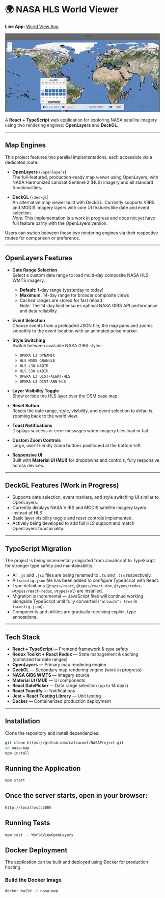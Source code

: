 # 🌍 NASA HLS World Viewer

**Live App:** [World View App](https://nasaworldview.netlify.app/)

![NASA HLS World Viewer](./nasaImg.png)

A **React + TypeScript** web application for exploring NASA satellite imagery using two rendering engines: **OpenLayers** and **DeckGL**.

---

## Map Engines

This project features two parallel implementations, each accessible via a dedicated route:

- **OpenLayers** (`/openlayers`)  
  The full-featured, production-ready map viewer using OpenLayers, with NASA Harmonized Landsat Sentinel‑2 (HLS) imagery and all standard functionalities.

- **DeckGL** (`/deckgl`)  
  An alternative map viewer built with DeckGL. Currently supports VIIRS and MODIS imagery layers with core UI features like date and event selection.  
  *Note:* This implementation is a work in progress and does not yet have full feature parity with the OpenLayers version.

Users can switch between these two rendering engines via their respective routes for comparison or preference.

---

## OpenLayers Features

- **Date Range Selection**  
  Select a custom date range to load multi-day composite NASA HLS WMTS imagery.  
  - **Default**: 1-day range (yesterday to today)  
  - **Maximum**: 14-day range for broader composite views  
  - Cached ranges are stored for fast reload  
  *Note:* The 14-day limit ensures optimal NASA GIBS API performance and data reliability.

- **Event Selection**  
  Choose events from a preloaded JSON file; the map pans and zooms smoothly to the event location with an animated pulse marker.

- **Style Switching**  
  Switch between available NASA GIBS styles:  
  - `OPERA L3 DYNAMIC`  
  - `HLS MGRS GRANULE`  
  - `HLS L30 NADIR`  
  - `HLS S30 NADIR`  
  - `OPERA L3 DIST-ALERT-HLS`  
  - `OPERA L3 DIST-ANN-HLS`

- **Layer Visibility Toggle**  
  Show or hide the HLS layer over the OSM base map.

- **Reset Button**  
  Resets the date range, style, visibility, and event selection to defaults, zooming back to the world view.

- **Toast Notifications**  
  Displays success or error messages when imagery tiles load or fail.

- **Custom Zoom Controls**  
  Large, user-friendly zoom buttons positioned at the bottom-left.

- **Responsive UI**  
  Built with **Material UI (MUI)** for dropdowns and controls, fully responsive across devices.

---

## DeckGL Features (Work in Progress)

- Supports date selection, event markers, and style switching UI similar to OpenLayers.
- Currently displays NASA VIIRS and MODIS satellite imagery layers instead of HLS.
- Basic layer visibility toggle and reset controls implemented.
- Actively being developed to add full HLS support and match OpenLayers functionality.

---

## TypeScript Migration

The project is being incrementally migrated from JavaScript to TypeScript for stronger type safety and maintainability.

- All `.js` and `.jsx` files are being renamed to `.ts` and `.tsx` respectively.  
- A `tsconfig.json` file has been added to configure TypeScript with React.  
- Type definitions (`@types/react`, `@types/react-dom`, `@types/redux`, `@types/react-redux`, `@types/ol`) are installed.  
- Migration is incremental — JavaScript files will continue working alongside TypeScript until fully converted (`"allowJs": true` in `tsconfig.json`).  
- Components and utilities are gradually receiving explicit type annotations.

---

## Tech Stack

- **React + TypeScript** — Frontend framework & type safety  
- **Redux Toolkit + React Redux** — State management & caching (optimized for date ranges)  
- **OpenLayers** — Primary map rendering engine  
- **DeckGL** — Secondary map rendering engine (work in progress)  
- **NASA GIBS WMTS** — Imagery source  
- **Material UI (MUI)** — UI components  
- **React DatePicker** — Date range selection (up to 14 days)  
- **React Toastify** — Notifications  
- **Jest + React Testing Library** — Unit testing  
- **Docker** — Containerized production deployment  

---

## Installation

Clone the repository and install dependencies:

```bash
git clone https://github.com/calcucool/NASAProject.git
cd nasa-map
npm install
```

## Running the Application

```bash
npm start
```

## Once the server starts, open in your browser:

```bash
http://localhost:3000
```

## Running Tests
```bash
npm test -- WorldViewOpenLayers
```

## Docker Deployment  

The application can be built and deployed using Docker for production hosting.

### **Build the Docker Image**
```bash
docker build -t nasa-map
```
